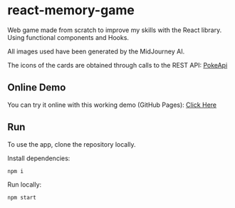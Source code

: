 # react-memory-game
Web game made from scratch to improve my skills with the React library. Using functional components and Hooks.

All images used have been generated by the MidJourney AI.

The icons of the cards are obtained through calls to the REST API: [PokeApi](https://pokeapi.co/)

## Online Demo
You can try it online with this working demo (GitHub Pages): [Click Here](https://julianmenav.github.io/react-memory-game/)

## Run
To use the app, clone the repository locally.

Install dependencies:
```
npm i
```
Run locally:
```
npm start
```
